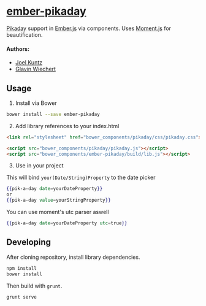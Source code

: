 [ember-pikaday](https://github.com/Frozenfire92/ember-pikaday)
=============

[Pikaday](https://github.com/dbushell/Pikaday) support in [Ember.js](http://emberjs.com/) via components. Uses [Moment.js](http://momentjs.com/) for beautification.

#### Authors:
- [Joel Kuntz](https://github.com/Frozenfire92)
- [Glavin Wiechert](https://github.com/Glavin001)


## Usage

1) Install via Bower

```bash
bower install --save ember-pikaday
```

2) Add library references to your index.html

```html
<link rel="stylesheet" href="bower_components/pikaday/css/pikaday.css">

<script src="bower_components/pikaday/pikaday.js"></script>
<script src="bower_components/ember-pikaday/build/lib.js"></script>
```

3) Use in your project

This will bind `your(Date/String)Property` to the date picker

```handlebars
{{pik-a-day date=yourDateProperty}}
or
{{pik-a-day value=yourStringProperty}}
```

You can use moment's utc parser aswell

```handlebars
{{pik-a-day date=yourDateProperty utc=true}}
```


## Developing

After cloning repository, install library dependencies.

```bash
npm install
bower install
```

Then build with `grunt`.

```bash
grunt serve
```
